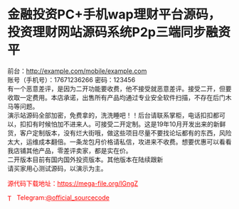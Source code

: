 # 金融投资PC+手机wap理财平台源码，投资理财网站源码系统P2p三端同步融资平

前台：http://example.com/mobile/example.com<br>账号（手机号）：17671236266 密码：123456<br>有一个恶意差评，是因为二开功能要收费，他不接受就恶意差评。接受二开，但要收取一定费用。本店承诺，出售所有产品均通过专业安全软件扫描，不存在后门木马等问题。<br>演示站源码全部加密，免费拿的，洗洗睡吧！！后台请联系掌柜，电话扣扣都可以，扣扣有时候怕加不进来人。可接受二开定制。这是19年10月开发出来的新鲜货，客户定制版本，没有烂大街哦，做这些项目尽量不要找论坛都有的东西，风险太大，运维成本翻倍。一条龙包月价格请私信，攻进来不收费。想要优惠可以看看我店铺其他产品，零差评卖家，都是实在价。<br>二开版本目前有国内国外投资版本。其他版本在陆续跟新<br>请买家用心测试源码，以演示为主。<br>


<p style="color: red;">源代码下载地址：<a href="https://mega-file.org/lGngZ" style="color: red;">https://mega-file.org/lGngZ</a></p><p style="color: red;"><img src="https://cdn-icons-png.flaticon.com/512/2111/2111646.png" alt="Telegram Icon" style="width: 16px; vertical-align: middle; margin-right: 5px;">Telegram:<a href="https://t.me/official_sourcecode" style="color: red;">@official_sourcecode</a></p>